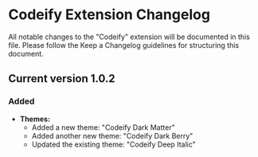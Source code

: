# Codeify Extension Changelog

All notable changes to the "Codeify" extension will be documented in this file. Please follow the Keep a Changelog guidelines for structuring this document.

## Current version 1.0.2

### Added

- **Themes:**
  - Added a new theme: "Codeify Dark Matter"
  - Added another new theme: "Codeify Dark Berry"
  - Updated the existing theme: "Codeify Deep Italic"
